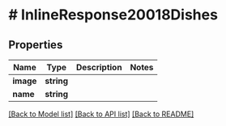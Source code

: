 # # InlineResponse20018Dishes

## Properties

Name | Type | Description | Notes
------------ | ------------- | ------------- | -------------
**image** | **string** |  | 
**name** | **string** |  | 

[[Back to Model list]](../../README.md#documentation-for-models) [[Back to API list]](../../README.md#documentation-for-api-endpoints) [[Back to README]](../../README.md)


